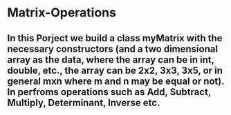 # Matrix-Operations
## In this Porject we build a class myMatrix with the necessary constructors (and a two dimensional array as the data, where the array can be in int, double, etc., the array can be  2x2, 3x3, 3x5, or in general mxn where m and n may be equal or not). In perfroms operations such as Add, Subtract, Multiply, Determinant, Inverse etc.
